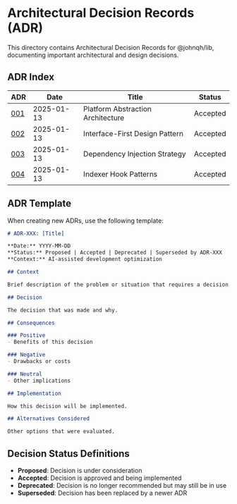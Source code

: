 # Architectural Decision Records (ADR)

This directory contains Architectural Decision Records for @johnqh/lib, documenting important architectural and design decisions.

## ADR Index

| ADR | Date | Title | Status |
|-----|------|-------|--------|
| [001](001-platform-abstraction-architecture.md) | 2025-01-13 | Platform Abstraction Architecture | Accepted |
| [002](002-interface-first-design.md) | 2025-01-13 | Interface-First Design Pattern | Accepted |
| [003](003-dependency-injection-strategy.md) | 2025-01-13 | Dependency Injection Strategy | Accepted |
| [004](004-indexer-hook-patterns.md) | 2025-01-13 | Indexer Hook Patterns | Accepted |

## ADR Template

When creating new ADRs, use the following template:

```markdown
# ADR-XXX: [Title]

**Date:** YYYY-MM-DD  
**Status:** Proposed | Accepted | Deprecated | Superseded by ADR-XXX  
**Context:** AI-assisted development optimization

## Context

Brief description of the problem or situation that requires a decision.

## Decision

The decision that was made and why.

## Consequences

### Positive
- Benefits of this decision

### Negative  
- Drawbacks or costs

### Neutral
- Other implications

## Implementation

How this decision will be implemented.

## Alternatives Considered

Other options that were evaluated.
```

## Decision Status Definitions

- **Proposed**: Decision is under consideration
- **Accepted**: Decision is approved and being implemented
- **Deprecated**: Decision is no longer recommended but may still be in use
- **Superseded**: Decision has been replaced by a newer ADR
